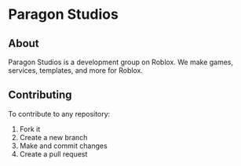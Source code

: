 # Paragon Studios  
  
## About
Paragon Studios is a development group on Roblox. We make games, services, templates, and more for Roblox.

## Contributing
To contribute to any repository:
1. Fork it
2. Create a new branch
3. Make and commit changes
4. Create a pull request
